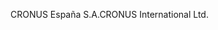 <span data-ttu-id="0f9f2-101">CRONUS España S.A.</span><span class="sxs-lookup"><span data-stu-id="0f9f2-101">CRONUS International Ltd.</span></span>
